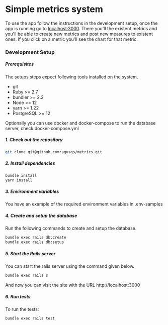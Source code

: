 # Simple metrics system
To use the app follow the instructions in the development setup, once the app is running go to [localhost:3000](http://localhost:3000).
There you'll the existent metrics and you'll be able to create new metrics and post new measures to existent ones. If you click on a metric you'll see the chart for that metric.

### Development Setup
##### Prerequisites

The setups steps expect following tools installed on the system.

- git
- Ruby >= 2.7
- bundler >= 2.2
- Node >= 12
- yarn >= 1.22
- PostgreSQL >= 12

Optionally you can use docker and docker-compose to run the database server, check docker-compose.yml

##### 1. Check out the repository

```bash
git clone git@github.com:agusgs/metrics.git
```

##### 2. Install dependencies

```bash
bundle install
yarn install
```

##### 3. Environment variables

You have an example of the required environment variables in .env-samples

##### 4. Create and setup the database

Run the following commands to create and setup the database.

```bash
bundle exec rails db:create
bundle exec rails db:setup
```

##### 5. Start the Rails server

You can start the rails server using the command given below.

```bash
bundle exec rails s
```

And now you can visit the site with the URL http://localhost:3000

##### 6. Run tests

To run the tests:
```bash
bundle exec rails test
```
